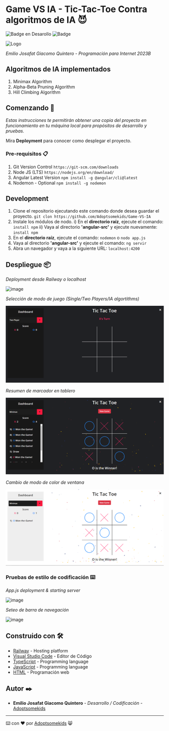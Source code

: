 # Game VS IA - Tic-Tac-Toe Contra algoritmos de IA 😈
   ![Badge en Desarollo](https://img.shields.io/badge/STATUS-Desarrollo%20Completo-blue)
   ![Badge](https://img.shields.io/pypi/status/aiogram.svg?style=flat-square)

   ![Logo](https://github.com/Adoptsomekids/Game-VS-IA/assets/83385717/003c01f8-4a5d-47f7-a450-53cdd9628459)


_Emilio Josafat Giacomo Quintero - Programación para Internet 2023B_

## Algoritmos de IA implementados
1. Minimax Algorithm
2. Alpha-Beta Pruning Algorithm
3. Hill Climbing Algorithm


## Comenzando 🚀

_Estas instrucciones te permitirán obtener una copia del proyecto en funcionamiento en tu máquina local para propósitos de desarrollo y pruebas._

Mira **Deployment** para conocer como desplegar el proyecto.


### Pre-requisitos 📋

1. Git Version Control 
`https://git-scm.com/downloads`
2. Node JS (LTS)
`https://nodejs.org/en/download/`
3. Angular Latest Version
`npm install -g @angular/cli@latest`
4. Nodemon - Optional
`npm install -g nodemon`

## Development

1. Clone el repositorio ejecutando este comando donde desea guardar el proyecto.
`git clon https://github.com/Adoptsomekids/Game-VS-IA`
2. Instale los módulos de nodo.
i) En el **directorio raíz**, ejecute el comando:
`install npm`
ii) Vaya al directorio **'angular-src'** y ejecute nuevamente:
`install npm`
3. En el **directorio raíz**, ejecute el comando:
`nodemon` o `nodo app.js`
4. Vaya al directorio **'angular-src'** y ejecute el comando:
`ng servir`
5. Abra un navegador y vaya a la siguiente URL:
`localhost:4200`

## Despliegue 📦

_Deployment desde Railway o localhost_

![image](https://github.com/Adoptsomekids/Game-VS-IA/assets/83385717/32faa3ae-6d24-4f63-a851-11213cf39129)

_Selección de modo de juego (Single/Two Players/IA algortithms)_

![](images/start.png)

_Resumen de marcador en tablero_

![](images/winner.png)

_Cambio de modo de color de ventana_

![](images/light.png)

### Pruebas de estilo de codificación ⌨️

_App.js deployment & starting server_

![image](https://github.com/Adoptsomekids/Game-VS-IA/assets/83385717/39af7ec6-b9b4-4b5a-b6f5-8f4824042ad5)

_Seteo de barra de navegación_

![image](https://github.com/Adoptsomekids/Game-VS-IA/assets/83385717/a835ca2e-36c9-4ef5-a79a-13036988c786)

## Construido con 🛠️

* [Railway](https://railway.app) -  Hosting platform
* [Visual Studio Code](https://code.visualstudio.com/) - Editor de Código
* [TypeScript](https://www.typescriptlang.org/) - Programming language
* [JavaScript](https://developer.mozilla.org/en-US/docs/Web/JavaScript) - Programming language
* [HTML](https://html.com/document/) - Programación web

## Autor ✒️

* **Emilio Josafat Giacomo Quintero** - *Desarrollo / Codificación* - [Adoptsomekids](https://github.com/Adoptsomekids)

---
⌨️ con ❤️ por [Adoptsomekids](https://github.com/Adoptsomekids) 😸


